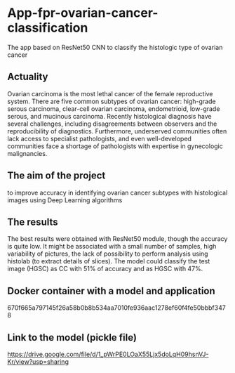 # App-fpr-ovarian-cancer-classification
The app based on ResNet50 CNN to classify the histologic type of ovarian cancer

## Actuality
Ovarian carcinoma is the most lethal cancer of the female reproductive system. There are five common subtypes of ovarian cancer: high-grade serous carcinoma, clear-cell ovarian carcinoma, endometrioid, low-grade serous, and mucinous carcinoma. Recently histological diagnosis have several challenges, including disagreements between observers and the reproducibility of diagnostics. Furthermore, underserved communities often lack access to specialist pathologists, and even well-developed communities face a shortage of pathologists with expertise in gynecologic malignancies.

## The aim of the project
to improve accuracy in identifying ovarian cancer subtypes with histological images  using Deep Learning algorithms 

## The results
The best results were obtained with ResNet50 module, though the accuracy is quite low.
It might be associated with a small number of samples, high variability of pictures, the lack of possibility to perform analysis using histolab (to extract details of slices).
The model could classify the test image (HGSC) as CC with 51% of accuracy and as HGSC with 47%.

## Docker container with a model and application
670f665a797145f26a58b0b8b534aa7010fe936aac1278ef60f4fe50bbbf3478

## Link to the model (pickle file)
https://drive.google.com/file/d/1_pWrPE0LOaX55Ljx5doLqH09hsnVJ-Kr/view?usp=sharing
